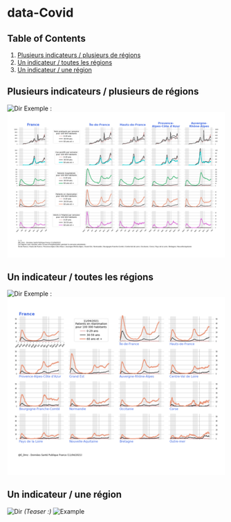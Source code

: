 # data-Covid
## Table of Contents
1. [Plusieurs indicateurs / plusieurs de régions](#Plusieurs-indicateurs-/-un-ensemble-de-régions)
2. [Un indicateur / toutes les régions](#Un-indicateur-/-toutes-les-régions)
3. [Un indicateur / une région](#[Un-indicateur-/-une-région])


## Plusieurs indicateurs / plusieurs de régions
![Dir](/Output/n-indic_n-reg/)
Exemple :
![Example](/Output/n-indic_n-reg/regions_1.png)
## Un indicateur / toutes les régions
![Dir](Output/1-indic_all-reg/)
Exemple :
![Example](/Output/1-indic_all-reg/fig-rea.png)
## Un indicateur / une région
![Dir](/Output/1-indic_1-reg/)
_(Teaser :)_
![Example](/Output/1-indic_1-reg/Île-de-France/fig-incidence.png)
